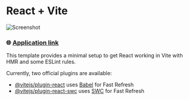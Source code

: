 # React + Vite

![Screenshot]([https://adm.tools/uploads/ufm_images/0000/0075/3688/nFi8uF6kX2.jpg](https://github.com/GrafVishna/OTHER/blob/main/screenshot2.jpg?raw=true))

### 🌐  [Application link](https://app-test.artem.monster)

This template provides a minimal setup to get React working in Vite with HMR and some ESLint rules.

Currently, two official plugins are available:

- [@vitejs/plugin-react](https://github.com/vitejs/vite-plugin-react/blob/main/packages/plugin-react/README.md) uses [Babel](https://babeljs.io/) for Fast Refresh
- [@vitejs/plugin-react-swc](https://github.com/vitejs/vite-plugin-react-swc) uses [SWC](https://swc.rs/) for Fast Refresh
